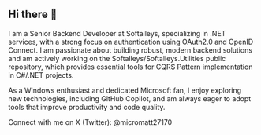 ## Hi there 👋

I am a Senior Backend Developer at Softalleys, specializing in .NET services, with a strong focus on authentication using OAuth2.0 and OpenID Connect. I am passionate about building robust, modern backend solutions and am actively working on the Softalleys/Softalleys.Utilities public repository, which provides essential tools for CQRS Pattern implementation in C#/.NET projects.

As a Windows enthusiast and dedicated Microsoft fan, I enjoy exploring new technologies, including GitHub Copilot, and am always eager to adopt tools that improve productivity and code quality.

Connect with me on X (Twitter): @micromatt27170
<!--
**MicroMatt27170/MicroMatt27170** is a ✨ _special_ ✨ repository because its `README.md` (this file) appears on your GitHub profile.

Here are some ideas to get you started:

- 🔭 I’m currently working on ...
- 🌱 I’m currently learning ...
- 👯 I’m looking to collaborate on ...
- 🤔 I’m looking for help with ...
- 💬 Ask me about ...
- 📫 How to reach me: ...
- 😄 Pronouns: ...
- ⚡ Fun fact: ...
-->
